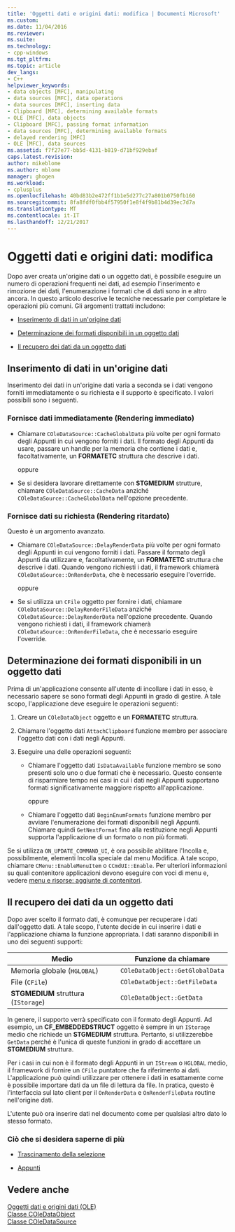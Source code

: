 ```yaml
---
title: 'Oggetti dati e origini dati: modifica | Documenti Microsoft'
ms.custom: 
ms.date: 11/04/2016
ms.reviewer: 
ms.suite: 
ms.technology:
- cpp-windows
ms.tgt_pltfrm: 
ms.topic: article
dev_langs:
- C++
helpviewer_keywords:
- data objects [MFC], manipulating
- data sources [MFC], data operations
- data sources [MFC], inserting data
- Clipboard [MFC], determining available formats
- OLE [MFC], data objects
- Clipboard [MFC], passing format information
- data sources [MFC], determining available formats
- delayed rendering [MFC]
- OLE [MFC], data sources
ms.assetid: f7f27e77-bb5d-4131-b819-d71bf929ebaf
caps.latest.revision: 
author: mikeblome
ms.author: mblome
manager: ghogen
ms.workload:
- cplusplus
ms.openlocfilehash: 40bd83b2e472ff1b1e5d277c27a801b0750fb160
ms.sourcegitcommit: 8fa8fdf0fbb4f57950f1e8f4f9b81b4d39ec7d7a
ms.translationtype: MT
ms.contentlocale: it-IT
ms.lasthandoff: 12/21/2017
---
```

# <a name="data-objects-and-data-sources-manipulation"></a>Oggetti dati e origini dati: modifica
Dopo aver creata un'origine dati o un oggetto dati, è possibile eseguire un numero di operazioni frequenti nei dati, ad esempio l'inserimento e rimozione dei dati, l'enumerazione i formati che di dati sono in e altro ancora. In questo articolo descrive le tecniche necessarie per completare le operazioni più comuni. Gli argomenti trattati includono:  
  
-   [Inserimento di dati in un'origine dati](#_core_inserting_data_into_a_data_source)  
  
-   [Determinazione dei formati disponibili in un oggetto dati](#_core_determining_the_formats_available_in_a_data_object)  
  
-   [Il recupero dei dati da un oggetto dati](#_core_retrieving_data_from_a_data_object)  
  
##  <a name="_core_inserting_data_into_a_data_source"></a>Inserimento di dati in un'origine dati  
 Inserimento dei dati in un'origine dati varia a seconda se i dati vengono forniti immediatamente o su richiesta e il supporto è specificato. I valori possibili sono i seguenti.  
  
### <a name="supplying-data-immediately-immediate-rendering"></a>Fornisce dati immediatamente (Rendering immediato)  
  
-   Chiamare `COleDataSource::CacheGlobalData` più volte per ogni formato degli Appunti in cui vengono forniti i dati. Il formato degli Appunti da usare, passare un handle per la memoria che contiene i dati e, facoltativamente, un **FORMATETC** struttura che descrive i dati.  
  
     oppure  
  
-   Se si desidera lavorare direttamente con **STGMEDIUM** strutture, chiamare `COleDataSource::CacheData` anziché `COleDataSource::CacheGlobalData` nell'opzione precedente.  
  
### <a name="supplying-data-on-demand-delayed-rendering"></a>Fornisce dati su richiesta (Rendering ritardato)  
 Questo è un argomento avanzato.  
  
-   Chiamare `COleDataSource::DelayRenderData` più volte per ogni formato degli Appunti in cui vengono forniti i dati. Passare il formato degli Appunti da utilizzare e, facoltativamente, un **FORMATETC** struttura che descrive i dati. Quando vengono richiesti i dati, il framework chiamerà `COleDataSource::OnRenderData`, che è necessario eseguire l'override.  
  
     oppure  
  
-   Se si utilizza un `CFile` oggetto per fornire i dati, chiamare `COleDataSource::DelayRenderFileData` anziché `COleDataSource::DelayRenderData` nell'opzione precedente. Quando vengono richiesti i dati, il framework chiamerà `COleDataSource::OnRenderFileData`, che è necessario eseguire l'override.  
  
##  <a name="_core_determining_the_formats_available_in_a_data_object"></a>Determinazione dei formati disponibili in un oggetto dati  
 Prima di un'applicazione consente all'utente di incollare i dati in esso, è necessario sapere se sono formati degli Appunti in grado di gestire. A tale scopo, l'applicazione deve eseguire le operazioni seguenti:  
  
1.  Creare un `COleDataObject` oggetto e un **FORMATETC** struttura.  
  
2.  Chiamare l'oggetto dati `AttachClipboard` funzione membro per associare l'oggetto dati con i dati negli Appunti.  
  
3.  Eseguire una delle operazioni seguenti:  
  
    -   Chiamare l'oggetto dati `IsDataAvailable` funzione membro se sono presenti solo uno o due formati che è necessario. Questo consente di risparmiare tempo nei casi in cui i dati negli Appunti supportano formati significativamente maggiore rispetto all'applicazione.  
  
         oppure  
  
    -   Chiamare l'oggetto dati `BeginEnumFormats` funzione membro per avviare l'enumerazione dei formati disponibili negli Appunti. Chiamare quindi `GetNextFormat` fino alla restituzione negli Appunti supporta l'applicazione di un formato o non più formati.  
  
 Se si utilizza `ON_UPDATE_COMMAND_UI`, è ora possibile abilitare l'Incolla e, possibilmente, elementi Incolla speciale dal menu Modifica. A tale scopo, chiamare `CMenu::EnableMenuItem` o `CCmdUI::Enable`. Per ulteriori informazioni su quali contenitore applicazioni devono eseguire con voci di menu e, vedere [menu e risorse: aggiunte di contenitori](../mfc/menus-and-resources-container-additions.md).  
  
##  <a name="_core_retrieving_data_from_a_data_object"></a>Il recupero dei dati da un oggetto dati  
 Dopo aver scelto il formato dati, è comunque per recuperare i dati dall'oggetto dati. A tale scopo, l'utente decide in cui inserire i dati e l'applicazione chiama la funzione appropriata. I dati saranno disponibili in uno dei seguenti supporti:  
  
|Medio|Funzione da chiamare|  
|------------|----------------------|  
|Memoria globale (`HGLOBAL`)|`COleDataObject::GetGlobalData`|  
|File (`CFile`)|`COleDataObject::GetFileData`|  
|**STGMEDIUM** struttura (`IStorage`)|`COleDataObject::GetData`|  
  
 In genere, il supporto verrà specificato con il formato degli Appunti. Ad esempio, un **CF_EMBEDDEDSTRUCT** oggetto è sempre in un `IStorage` medio che richiede un **STGMEDIUM** struttura. Pertanto, si utilizzerebbe `GetData` perché è l'unica di queste funzioni in grado di accettare un **STGMEDIUM** struttura.  
  
 Per i casi in cui non è il formato degli Appunti in un `IStream` o `HGLOBAL` medio, il framework di fornire un `CFile` puntatore che fa riferimento ai dati. L'applicazione può quindi utilizzare per ottenere i dati in esattamente come è possibile importare dati da un file di lettura da file. In pratica, questo è l'interfaccia sul lato client per il `OnRenderData` e `OnRenderFileData` routine nell'origine dati.  
  
 L'utente può ora inserire dati nel documento come per qualsiasi altro dato lo stesso formato.  
  
### <a name="what-do-you-want-to-know-more-about"></a>Ciò che si desidera saperne di più  
  
-   [Trascinamento della selezione](../mfc/drag-and-drop-ole.md)  
  
-   [Appunti](../mfc/clipboard.md)  
  
## <a name="see-also"></a>Vedere anche  
 [Oggetti dati e origini dati (OLE)](../mfc/data-objects-and-data-sources-ole.md)   
 [Classe COleDataObject](../mfc/reference/coledataobject-class.md)   
 [Classe COleDataSource](../mfc/reference/coledatasource-class.md)
